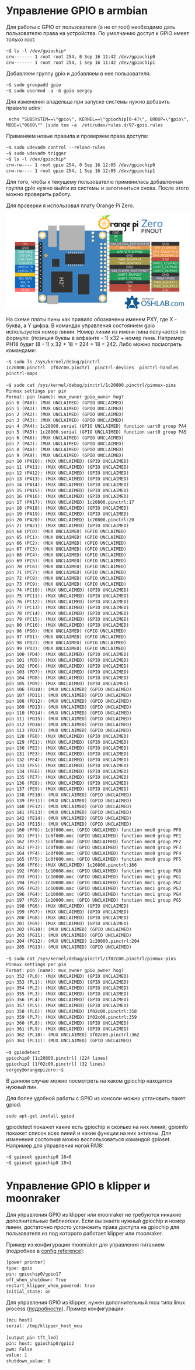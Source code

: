 # Управление GPIO в armbian

Для работы с GPIO от пользователя (а не от root) необходимо дать пользователю права на устройства. По умолчанию доступ к GPIO имеет только root:

```
~$ ls -l /dev/gpiochip*
crw------- 1 root root 254, 0 Sep 16 11:42 /dev/gpiochip0
crw------- 1 root root 254, 1 Sep 16 11:42 /dev/gpiochip1
```

Добавляем группу gpio и добавляем в нее пользователя:

```
~$ sudo groupadd gpio
~$ sudo usermod -a -G gpio sergey
```

Для изменения владельца при запуске системы нужно добавить правило udev:

```
 echo "SUBSYSTEM==\"gpio\", KERNEL==\"gpiochip[0-4]\", GROUP=\"gpio\", MODE=\"0660\"" |sudo tee -a  /etc/udev/rules.d/97-gpio.rules
```

Применяем новые правила и проверяем права доступа:

```
~$ sudo udevadm control --reload-rules
~$ sudo udevadm trigger
~$ ls -l /dev/gpiochip*
crw-rw---- 1 root gpio 254, 0 Sep 16 12:05 /dev/gpiochip0
crw-rw---- 1 root gpio 254, 1 Sep 16 12:05 /dev/gpiochip1
```

Для того, чтобы к текущему пользователю применилась добавленная группа gpio нужно выйти из системы и залогиниться снова. После этого можно проверить работу.

Для проверки я использовал плату Orange Pi Zero.

![Orange Pi Zero pinout](./opi_zero_pinout.jpg)

На схеме платы пины как правило обозначены именем PXY, где X - буква, а Y цифра. В командах управления состоянием gpio используется номер линии. Номер линии из имени пина получается по формуле: (позиция буквы в алфавите - 1) x32 + номер пина. Например PH18 будет (8 - 1) x 32 + 18 = 224 + 18 = 242. Либо можно посмотреть командами:

```
~$ sudo ls /sys/kernel/debug/pinctrl
1c20800.pinctrl  1f02c00.pinctrl  pinctrl-devices  pinctrl-handles  pinctrl-maps

~$ sudo cat /sys/kernel/debug/pinctrl/1c20800.pinctrl/pinmux-pins
Pinmux settings per pin
Format: pin (name): mux_owner gpio_owner hog?
pin 0 (PA0): (MUX UNCLAIMED) (GPIO UNCLAIMED)
pin 1 (PA1): (MUX UNCLAIMED) (GPIO UNCLAIMED)
pin 2 (PA2): (MUX UNCLAIMED) (GPIO UNCLAIMED)
pin 3 (PA3): (MUX UNCLAIMED) (GPIO UNCLAIMED)
pin 4 (PA4): 1c28000.serial (GPIO UNCLAIMED) function uart0 group PA4
pin 5 (PA5): 1c28000.serial (GPIO UNCLAIMED) function uart0 group PA5
pin 6 (PA6): (MUX UNCLAIMED) (GPIO UNCLAIMED)
pin 7 (PA7): (MUX UNCLAIMED) (GPIO UNCLAIMED)
pin 8 (PA8): (MUX UNCLAIMED) (GPIO UNCLAIMED)
pin 9 (PA9): (MUX UNCLAIMED) (GPIO UNCLAIMED)
pin 10 (PA10): (MUX UNCLAIMED) (GPIO UNCLAIMED)
pin 11 (PA11): (MUX UNCLAIMED) (GPIO UNCLAIMED)
pin 12 (PA12): (MUX UNCLAIMED) (GPIO UNCLAIMED)
pin 13 (PA13): (MUX UNCLAIMED) (GPIO UNCLAIMED)
pin 14 (PA14): (MUX UNCLAIMED) (GPIO UNCLAIMED)
pin 15 (PA15): (MUX UNCLAIMED) (GPIO UNCLAIMED)
pin 16 (PA16): (MUX UNCLAIMED) (GPIO UNCLAIMED)
pin 17 (PA17): (MUX UNCLAIMED) 1c20800.pinctrl:17
pin 18 (PA18): (MUX UNCLAIMED) (GPIO UNCLAIMED)
pin 19 (PA19): (MUX UNCLAIMED) (GPIO UNCLAIMED)
pin 20 (PA20): (MUX UNCLAIMED) 1c20800.pinctrl:20
pin 21 (PA21): (MUX UNCLAIMED) (GPIO UNCLAIMED)
pin 64 (PC0): (MUX UNCLAIMED) (GPIO UNCLAIMED)
pin 65 (PC1): (MUX UNCLAIMED) (GPIO UNCLAIMED)
pin 66 (PC2): (MUX UNCLAIMED) (GPIO UNCLAIMED)
pin 67 (PC3): (MUX UNCLAIMED) (GPIO UNCLAIMED)
pin 68 (PC4): (MUX UNCLAIMED) (GPIO UNCLAIMED)
pin 69 (PC5): (MUX UNCLAIMED) (GPIO UNCLAIMED)
pin 70 (PC6): (MUX UNCLAIMED) (GPIO UNCLAIMED)
pin 71 (PC7): (MUX UNCLAIMED) (GPIO UNCLAIMED)
pin 72 (PC8): (MUX UNCLAIMED) (GPIO UNCLAIMED)
pin 73 (PC9): (MUX UNCLAIMED) (GPIO UNCLAIMED)
pin 74 (PC10): (MUX UNCLAIMED) (GPIO UNCLAIMED)
pin 75 (PC11): (MUX UNCLAIMED) (GPIO UNCLAIMED)
pin 76 (PC12): (MUX UNCLAIMED) (GPIO UNCLAIMED)
pin 77 (PC13): (MUX UNCLAIMED) (GPIO UNCLAIMED)
pin 78 (PC14): (MUX UNCLAIMED) (GPIO UNCLAIMED)
pin 79 (PC15): (MUX UNCLAIMED) (GPIO UNCLAIMED)
pin 80 (PC16): (MUX UNCLAIMED) (GPIO UNCLAIMED)
pin 96 (PD0): (MUX UNCLAIMED) (GPIO UNCLAIMED)
pin 97 (PD1): (MUX UNCLAIMED) (GPIO UNCLAIMED)
pin 98 (PD2): (MUX UNCLAIMED) (GPIO UNCLAIMED)
pin 99 (PD3): (MUX UNCLAIMED) (GPIO UNCLAIMED)
pin 100 (PD4): (MUX UNCLAIMED) (GPIO UNCLAIMED)
pin 101 (PD5): (MUX UNCLAIMED) (GPIO UNCLAIMED)
pin 102 (PD6): (MUX UNCLAIMED) (GPIO UNCLAIMED)
pin 103 (PD7): (MUX UNCLAIMED) (GPIO UNCLAIMED)
pin 104 (PD8): (MUX UNCLAIMED) (GPIO UNCLAIMED)
pin 105 (PD9): (MUX UNCLAIMED) (GPIO UNCLAIMED)
pin 106 (PD10): (MUX UNCLAIMED) (GPIO UNCLAIMED)
pin 107 (PD11): (MUX UNCLAIMED) (GPIO UNCLAIMED)
pin 108 (PD12): (MUX UNCLAIMED) (GPIO UNCLAIMED)
pin 109 (PD13): (MUX UNCLAIMED) (GPIO UNCLAIMED)
pin 110 (PD14): (MUX UNCLAIMED) (GPIO UNCLAIMED)
pin 111 (PD15): (MUX UNCLAIMED) (GPIO UNCLAIMED)
pin 112 (PD16): (MUX UNCLAIMED) (GPIO UNCLAIMED)
pin 113 (PD17): (MUX UNCLAIMED) (GPIO UNCLAIMED)
pin 128 (PE0): (MUX UNCLAIMED) (GPIO UNCLAIMED)
pin 129 (PE1): (MUX UNCLAIMED) (GPIO UNCLAIMED)
pin 130 (PE2): (MUX UNCLAIMED) (GPIO UNCLAIMED)
pin 131 (PE3): (MUX UNCLAIMED) (GPIO UNCLAIMED)
pin 132 (PE4): (MUX UNCLAIMED) (GPIO UNCLAIMED)
pin 133 (PE5): (MUX UNCLAIMED) (GPIO UNCLAIMED)
pin 134 (PE6): (MUX UNCLAIMED) (GPIO UNCLAIMED)
pin 135 (PE7): (MUX UNCLAIMED) (GPIO UNCLAIMED)
pin 136 (PE8): (MUX UNCLAIMED) (GPIO UNCLAIMED)
pin 137 (PE9): (MUX UNCLAIMED) (GPIO UNCLAIMED)
pin 138 (PE10): (MUX UNCLAIMED) (GPIO UNCLAIMED)
pin 139 (PE11): (MUX UNCLAIMED) (GPIO UNCLAIMED)
pin 140 (PE12): (MUX UNCLAIMED) (GPIO UNCLAIMED)
pin 141 (PE13): (MUX UNCLAIMED) (GPIO UNCLAIMED)
pin 142 (PE14): (MUX UNCLAIMED) (GPIO UNCLAIMED)
pin 143 (PE15): (MUX UNCLAIMED) (GPIO UNCLAIMED)
pin 160 (PF0): 1c0f000.mmc (GPIO UNCLAIMED) function mmc0 group PF0
pin 161 (PF1): 1c0f000.mmc (GPIO UNCLAIMED) function mmc0 group PF1
pin 162 (PF2): 1c0f000.mmc (GPIO UNCLAIMED) function mmc0 group PF2
pin 163 (PF3): 1c0f000.mmc (GPIO UNCLAIMED) function mmc0 group PF3
pin 164 (PF4): 1c0f000.mmc (GPIO UNCLAIMED) function mmc0 group PF4
pin 165 (PF5): 1c0f000.mmc (GPIO UNCLAIMED) function mmc0 group PF5
pin 166 (PF6): (MUX UNCLAIMED) 1c20800.pinctrl:166
pin 192 (PG0): 1c10000.mmc (GPIO UNCLAIMED) function mmc1 group PG0
pin 193 (PG1): 1c10000.mmc (GPIO UNCLAIMED) function mmc1 group PG1
pin 194 (PG2): 1c10000.mmc (GPIO UNCLAIMED) function mmc1 group PG2
pin 195 (PG3): 1c10000.mmc (GPIO UNCLAIMED) function mmc1 group PG3
pin 196 (PG4): 1c10000.mmc (GPIO UNCLAIMED) function mmc1 group PG4
pin 197 (PG5): 1c10000.mmc (GPIO UNCLAIMED) function mmc1 group PG5
pin 198 (PG6): (MUX UNCLAIMED) (GPIO UNCLAIMED)
pin 199 (PG7): (MUX UNCLAIMED) (GPIO UNCLAIMED)
pin 200 (PG8): (MUX UNCLAIMED) (GPIO UNCLAIMED)
pin 201 (PG9): (MUX UNCLAIMED) (GPIO UNCLAIMED)
pin 202 (PG10): (MUX UNCLAIMED) (GPIO UNCLAIMED)
pin 203 (PG11): (MUX UNCLAIMED) (GPIO UNCLAIMED)
pin 204 (PG12): (MUX UNCLAIMED) 1c20800.pinctrl:204
pin 205 (PG13): (MUX UNCLAIMED) (GPIO UNCLAIMED)

~$ sudo cat /sys/kernel/debug/pinctrl/1f02c00.pinctrl/pinmux-pins
Pinmux settings per pin
Format: pin (name): mux_owner gpio_owner hog?
pin 352 (PL0): (MUX UNCLAIMED) (GPIO UNCLAIMED)
pin 353 (PL1): (MUX UNCLAIMED) (GPIO UNCLAIMED)
pin 354 (PL2): (MUX UNCLAIMED) (GPIO UNCLAIMED)
pin 355 (PL3): (MUX UNCLAIMED) (GPIO UNCLAIMED)
pin 356 (PL4): (MUX UNCLAIMED) (GPIO UNCLAIMED)
pin 357 (PL5): (MUX UNCLAIMED) (GPIO UNCLAIMED)
pin 358 (PL6): (MUX UNCLAIMED) 1f02c00.pinctrl:358
pin 359 (PL7): (MUX UNCLAIMED) 1f02c00.pinctrl:359
pin 360 (PL8): (MUX UNCLAIMED) (GPIO UNCLAIMED)
pin 361 (PL9): (MUX UNCLAIMED) (GPIO UNCLAIMED)
pin 362 (PL10): (MUX UNCLAIMED) 1f02c00.pinctrl:362
pin 363 (PL11): (MUX UNCLAIMED) (GPIO UNCLAIMED)

~$ gpiodetect
gpiochip0 [1c20800.pinctrl] (224 lines)
gpiochip1 [1f02c00.pinctrl] (32 lines)
sergey@orangepizero:~$ 
```

В данном случае можно посмотреть на каком gpiochip находится нужный пин.

Для более удобной работы с GPIO из консоли можно установить пакет gpiod:

```
sudo apt-get install gpiod
```

gpiodetect покажет какие есть gpiochip и сколько на них линий, gpioinfo покажет список всех линий и какие функции на них активны. Для изменения состояния можно воспользоваться командой gpioset. Например для управления ногой PA18:

```
~$ gpioset gpiochip0 18=0
~$ gpioset gpiochip0 18=1
```

# Управление GPIO в klipper и moonraker

Для управления GPIO из klipper или moonraker не требуются никакие дополнительные библиотеки. Если вы знаете нужный gpiochip и номер линии, достаточно просто установить права доступа на gpiochip для пользователя из под которого работает klipper или moonraker.

Пример из конфигурации moonraker для управления питанием (подробнее в [config reference](https://github.com/Arksine/moonraker/blob/master/docs/configuration.md)):

```
[power printer]
type: gpio
pin: gpiochip0/gpio17
off_when_shutdown: True
restart_klipper_when_powered: true
initial_state: on
```

Для управления GPIO из klipper, нужен дополнительный mcu типа linux process ([подробности](https://www.klipper3d.org/RPi_microcontroller.html#building-the-micro-controller-code)). Пример конфигурации:

```
[mcu host]
serial: /tmp/klipper_host_mcu

[output_pin tft_led]
pin: host: gpiochip0/gpio2
pwm: False
value: 1
shutdown_value: 0
```
